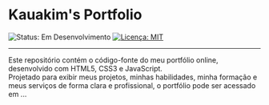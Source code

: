 # Kauakim's Portfolio
![Status: Em Desenvolvimento](https://img.shields.io/badge/Status-Em%20Desenvolvimento-yellow)  [![Licença: MIT](https://img.shields.io/badge/Licen%C3%A7a-MIT-blue.svg)](https://opensource.org/licenses/MIT)

---

Este repositório contém o código-fonte do meu portfólio online, desenvolvido com HTML5, CSS3 e JavaScript.  
Projetado para exibir meus projetos, minhas habilidades, minha formação e meus serviços de forma clara e profissional, o portfólio pode ser acessado em ...
